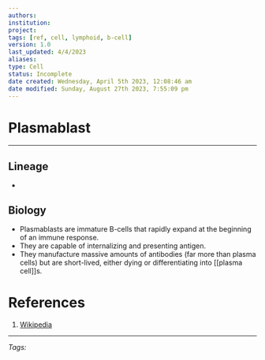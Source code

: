 ```yaml
---
authors: 
institution: 
project: 
tags: [ref, cell, lymphoid, b-cell]
version: 1.0
last_updated: 4/4/2023
aliases: 
type: Cell
status: Incomplete
date created: Wednesday, April 5th 2023, 12:08:46 am
date modified: Sunday, August 27th 2023, 7:55:09 pm
---
```


# Plasmablast
---
## Lineage
- 

## Biology
- Plasmablasts are immature B-cells that rapidly expand at the beginning of an immune response.
- They are capable of internalizing and presenting antigen.
- They manufacture massive amounts of antibodies (far more than plasma cells) but are short-lived, either dying or differentiating into [[plasma cell]]s.

# References
1. [Wikipedia](https://en.wikipedia.org/wiki/Plasma_cell)

---
_Tags:_